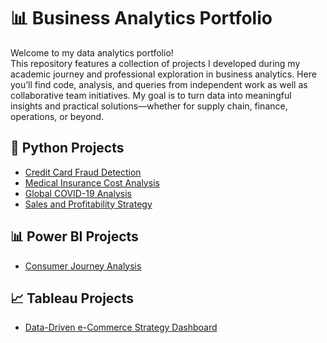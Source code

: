# 📊 Business Analytics Portfolio

Welcome to my data analytics portfolio!  
This repository features a collection of projects I developed during my academic journey and professional exploration in business analytics. Here you’ll find code, analysis, and queries from independent work as well as collaborative team initiatives. My goal is to turn data into meaningful insights and practical solutions—whether for supply chain, finance, operations, or beyond.

## 🐍 Python Projects
- [Credit Card Fraud Detection](https://github.com/CarlosIsaac16/Credit-Card-Fraud-Detection)
- [Medical Insurance Cost Analysis](https://github.com/CarlosIsaac16/Medical-Insurance-Cost-Analysis)
- [Global COVID-19 Analysis](https://github.com/CarlosIsaac16/Global-COVID-19-Analysis)
- [Sales and Profitability Strategy](https://github.com/CarlosIsaac16/Enhancing-Sales-and-Profitability-Strategy)

## 📊 Power BI Projects
- [Consumer Journey Analysis](https://github.com/CarlosIsaac16/Consumer-Journey-Analysis---Power-BI-Project)

## 📈 Tableau Projects
- [Data-Driven e-Commerce Strategy Dashboard](https://github.com/CarlosIsaac16/Data-Driven-e-Commerce-Strategy-Dashboard)

